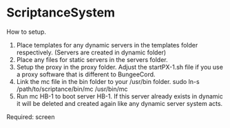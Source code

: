 # ScriptanceSystem


How to setup.



1. Place templates for any dynamic servers in the templates folder respectively. (Servers are created in dynamic folder)
2. Place any files for static servers in the servers folder.
3. Setup the proxy in the proxy folder. Adjust the startPX-1.sh file if you use a proxy software that is different to BungeeCord.
4. Link the mc file in the bin folder to your /usr/bin folder. sudo ln-s /path/to/scriptance/bin/mc /usr/bin/mc
5. Run mc HB-1 to boot server HB-1. If this server already exists in dynamic it will be deleted and created again like any dynamic server system acts.


Required: screen
